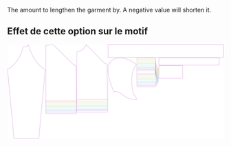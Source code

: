 
The amount to lengthen the garment by. A negative value will shorten it.


## Effet de cette option sur le motif
![This image shows the effect of this option by superimposing several variants that have a different value for this option](hugo_lengthbonus_sample.svg "Effect of this option on the pattern")
